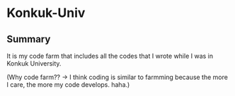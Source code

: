 # Konkuk-Univ

## Summary
It is my code farm that includes all the codes that I wrote while I was in Konkuk University.

(Why code farm?? -> I think coding is similar to farmming because the more I care, the more my code develops. haha.)
